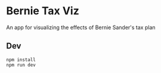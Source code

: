# Bernie Tax Viz

An app for visualizing the effects of Bernie Sander's tax plan

## Dev

```
npm install
npm run dev
```